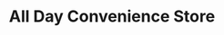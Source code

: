 ---
title: "All Day Convenience Store"
url: /malolos/all-day-convenience-store/
shop: convenience
---